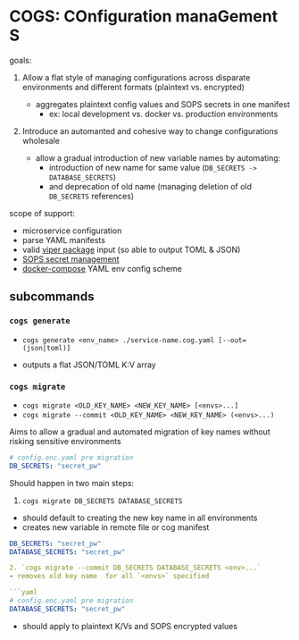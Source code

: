 # COGS: COnfiguration manaGement S

goals:

1. Allow a flat style of managing configurations across disparate environments and different formats (plaintext vs. encrypted)
    * aggregates plaintext config values and SOPS secrets in one manifest
        - ex: local development vs. docker vs. production environments

1. Introduce an automanted and cohesive way to change configurations wholesale
    * allow a gradual introduction of new variable names by automating:
        - introduction of new name for same value (`DB_SECRETS -> DATABASE_SECRETS`)
        - and deprecation of old name (managing deletion of old `DB_SECRETS` references)

scope of support:

- microservice configuration
- parse YAML manifests
- valid [viper package](https://github.com/spf13/viper) input (so able to output TOML & JSON)
- [SOPS secret management](https://github.com/mozilla/sops)
- [docker-compose](https://github.com/docker/compose) YAML env config scheme

## subcommands

### `cogs generate`
* `cogs generate <env_name> ./service-name.cog.yaml [--out=(json|toml)]`
- outputs a flat JSON/TOML K:V array

### `cogs migrate`
* `cogs migrate <OLD_KEY_NAME> <NEW_KEY_NAME> [<envs>...]`
* `cogs migrate --commit <OLD_KEY_NAME> <NEW_KEY_NAME> (<envs>...)`

Aims to allow a gradual and automated migration of key names without risking sensitive environments

```yaml
# config.enc.yaml pre migration
DB_SECRETS: "secret_pw"
```

Should happen in two main steps: 
1. `cogs migrate DB_SECRETS DATABASE_SECRETS`
- should default to creating the new key name in all environments
- creates new variable in remote file or cog manifest

```yaml
DB_SECRETS: "secret_pw"
DATABASE_SECRETS: "secret_pw"

2. `cogs migrate --commit DB_SECRETS DATABASE_SECRETS <env>...`
- removes old key name  for all `<envs>` specified

```yaml
# config.enc.yaml pre migration
DATABASE_SECRETS: "secret_pw"
```

* should apply to plaintext K/Vs and SOPS encrypted values
